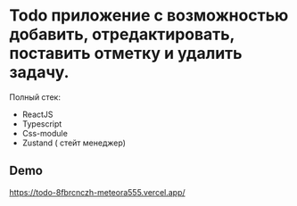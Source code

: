 
# Todo приложение с возможностью добавить, отредактировать, поставить отметку и удалить задачу.
Полный стек:

- ReactJS 
- Typescript
- Css-module
- Zustand ( стейт менеджер)

## Demo

https://todo-8fbrcnczh-meteora555.vercel.app/
